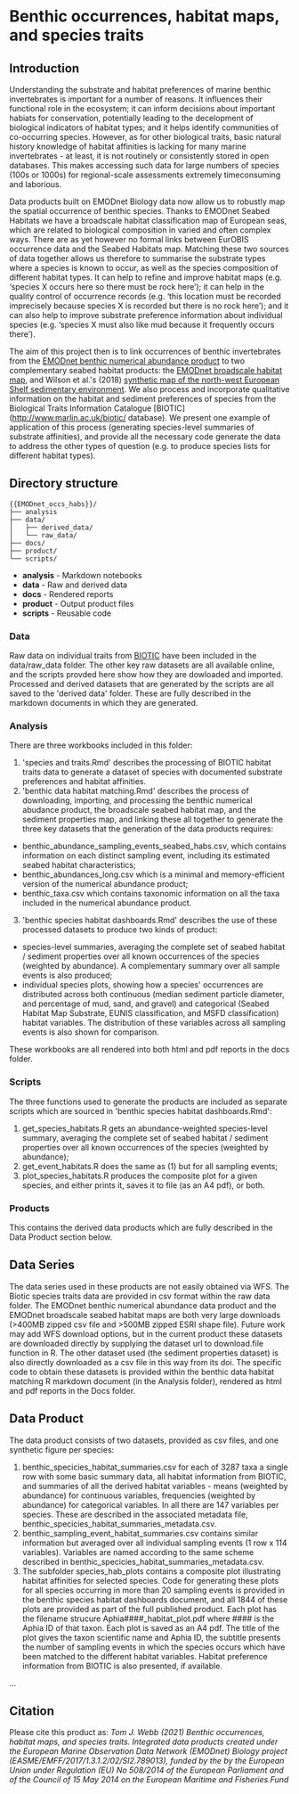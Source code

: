 # Benthic occurrences, habitat maps, and species traits

## Introduction

Understanding the substrate and habitat preferences of marine benthic invertebrates is important for a number of reasons. It influences their functional role in the ecosystem; it can inform decisions about important habiats for conservation, potentially leading to the decelopment of biological indicators of habitat types; and it helps identify communities of co-occurring species. However, as for other biological traits, basic natural history knowledge of habitat affinities is lacking for many marine invertebrates - at least, it is not routinely or consistently stored in open databases. This makes accessing such data for large numbers of species (100s or 1000s) for regional-scale assessments extremely timeconsuming and laborious.

Data products built on EMODnet Biology data now allow us to robustly map the spatial occurrence of benthic species. Thanks to EMODnet Seabed Habitats we have a broadscale habitat classification map of European seas, which are related to biological composition in varied and often complex ways. There are as yet however no formal links between EurOBIS occurrence data and the Seabed Habitats map. Matching these two sources of data together allows us therefore to summarise the substrate types where a species is known to occur, as well as the species composition of different habitat types. It can help to refine and improve habitat maps (e.g. ‘species X occurs here so there must be rock here’); it can help in the quality control of occurrence records (e.g. ‘this location must be recorded imprecisely because species X is recorded but there is no rock here’); and it can also help to improve substrate preference information about individual species (e.g. ‘species X must also like mud because it frequently occurs there’).

The aim of this project then is to link occurrences of benthic invertebrates from the [EMODnet benthic numerical abundance product](https://mda.vliz.be/directlink.php?fid=VLIZ_00000727_60196601e2e81.EMODnet) to two complementary seabed habitat products: the [EMODnet broadscale habitat map](http://gis.ices.dk/geonetwork/srv/eng/catalog.search#/metadata/01bf1f24-fdcd-4ee7-af8b-e62cf72fe2f9), and Wilson et al.'s (2018) [synthetic map of the north-west European Shelf sedimentary environment](https://doi.org/10.5194/essd-10-109-2018). We also process and incorporate qualitative information on the habitat and sediment preferences of species from the Biological Traits Information Catalogue [BIOTIC](http://www.marlin.ac.uk/biotic/ database). We present one example of application of this process (generating species-level summaries of substrate affinities), and provide all the necessary code generate the data to address the other types of question (e.g. to produce species lists for different habitat types).


## Directory structure

```
{{EMODnet_occs_habs}}/
├── analysis
├── data/
│   ├── derived_data/
│   └── raw_data/
├── docs/
├── product/
└── scripts/
```

* **analysis** - Markdown notebooks
* **data** - Raw and derived data
* **docs** - Rendered reports
* **product** - Output product files
* **scripts** - Reusable code

### Data

Raw data on individual traits from [BIOTIC](http://www.marlin.ac.uk/biotic/) have been included in the data/raw_data folder. The other key raw datasets are all available online, and the scripts provded here show how they are dowloaded and imported. Processed and derived datasets that are generated by the scripts are all saved to the 'derived data' folder. These are fully described in the markdown documents in which they are generated.

### Analysis

There are three workbooks included in this folder:
1. 'species and traits.Rmd' describes the processing of BIOTIC habitat traits data to generate a dataset of species with documented substrate preferences and habitat affinities.
2. 'benthic data habitat matching.Rmd' describes the process of downloading, importing, and processing the benthic numerical abudance product, the broadscale seabed habitat map, and the sediment properties map, and linking these all together to generate the three key datasets that the generation of the data products requires:
 + benthic_abundance_sampling_events_seabed_habs.csv, which contains information on each distinct sampling event, including its estimated seabed habitat characteristics;
 + benthic_abundances_long.csv which is a minimal and memory-efficient version of the numerical abundance product;
 + benthic_taxa.csv which contains taxonomic information on all the taxa included in the numerical abundance product.
3. 'benthic species habitat dashboards.Rmd' describes the use of these processed datasets to produce two kinds of product:
 + species-level summaries, averaging the complete set of seabed habitat / sediment properties over all known occurrences of the species (weighted by abundance). A complementary summary over all sample events is also produced;
 + individual species plots, showing how a species' occurrences are distributed across both continuous (median sediment particle diameter, and percentage of mud, sand, and gravel) and categorical (Seabed Habitat Map Substrate, EUNIS classification, and MSFD classification) habitat variables. The distribution of these variables across all sampling events is also shown for comparison.

These workbooks are all rendered into both html and pdf reports in the docs folder.

### Scripts
The three functions used to generate the products are included as separate scripts which are sourced in 'benthic species habitat dashboards.Rmd':
1. get_species_habitats.R gets an abundance-weighted species-level summary, averaging the complete set of seabed habitat / sediment properties over all known occurrences of the species (weighted by abundance);
2. get_event_habitats.R does the same as (1) but for all sampling events;
3. plot_species_habitats.R produces the composite plot for a given species, and either prints it, saves it to file (as an A4 pdf), or both.

### Products

This contains the derived data products which are fully described in the Data Product section below.

## Data Series

The data series used in these products are not easily obtained via WFS. The Biotic species traits data are provided in csv format within the raw data folder. The EMODnet benthic numerical abundance data product and the EMODnet broadscale seabed habitat maps are both very large downloads (>400MB zipped csv file and >500MB zipped ESRI shape file). Future work may add WFS download options, but in the current product these datasets are downloaded directly by supplying the dataset url to download.file function in R. The other dataset used (the sediment properties dataset) is also directly downloaded as a csv file in this way from its doi. The specific code to obtain these datasets is provided within the benthic data habitat matching R markdown document (in the Analysis folder), rendered as html and pdf reports in the Docs folder.

## Data Product

The data product consists of two datasets, provided as csv files, and one synthetic figure per species:
1. benthic_specicies_habitat_summaries.csv for each of 3287 taxa a single row with some basic summary data, all habitat information from BIOTIC, and summaries of all the derived habitat variables - means (weighted by abundance) for continuous variables, frequencies (weighted by abundance) for categorical variables. In all there are 147 variables per species. These are described in the associated metadata file, benthic_specicies_habitat_summaries_metadata.csv.
2. benthic_sampling_event_habitat_summaries.csv contains similar information but averaged over all individual sampling events (1 row x 114 variables). Variables are named according to the same scheme described in benthic_specicies_habitat_summaries_metadata.csv.
3. The subfolder species_hab_plots contains a composite plot illustrating habitat affinities for selected species. Code for generating these plots for all species occurring in more than 20 sampling events is provided in the benthic species habitat dashboards document, and all 1844 of these plots are provided as part of the full published product. Each plot has the filename strucure Aphia####_habitat_plot.pdf where #### is the Aphia ID of that taxon. Each plot is saved as an A4 pdf. The title of the plot gives the taxon scientific name and Aphia ID, the subtitle presents the number of sampling events in which the species occurs which have been matched to the different habitat variables. Habitat preference information from BIOTIC is also presented, if available.

...

## Citation

Please cite this product as:
*Tom J. Webb (2021) Benthic occurrences, habitat maps, and species traits. Integrated data products created under the European Marine Observation Data Network (EMODnet) Biology project (EASME/EMFF/2017/1.3.1.2/02/SI2.789013), funded by the by the European Union under Regulation (EU) No 508/2014 of the European Parliament and of the Council of 15 May 2014 on the European Maritime and Fisheries Fund*

